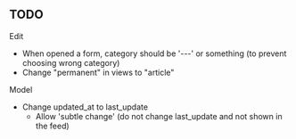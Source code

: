 ## TODO

Edit 

- When opened a form, category should be '---' or something
  (to prevent choosing wrong category)
- Change "permanent" in views to "article"

Model

- Change updated_at to last_update
  - Allow 'subtle change' (do not change last_update and not shown in the feed)
